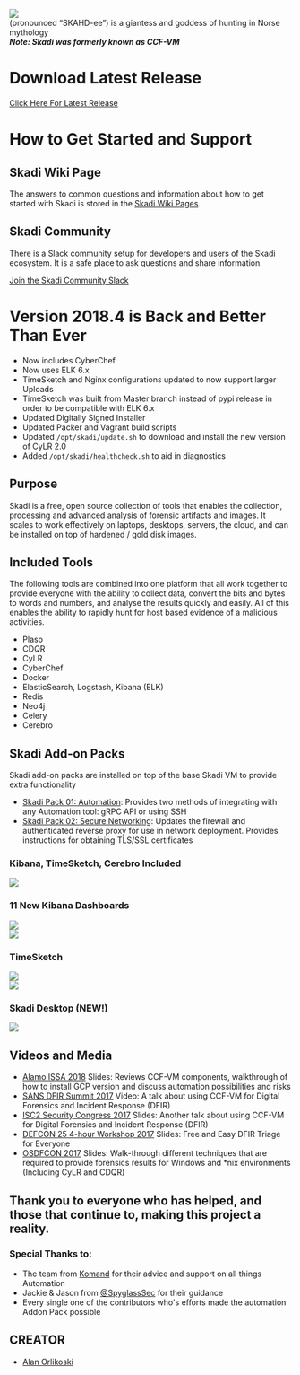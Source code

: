 
![](/objects/images/skadi_header.jpg?)  
(pronounced “SKAHD-ee”) is a giantess and goddess of hunting in Norse mythology  
_**Note: Skadi was formerly known as CCF-VM**_  

# Download Latest Release
[Click Here For Latest Release](https://github.com/orlikoski/Skadi/releases/latest)

# How to Get Started and Support
## Skadi Wiki Page
The answers to common questions and information about how to get started with Skadi is stored in the [Skadi Wiki Pages](https://github.com/orlikoski/skadi/wiki).

## Skadi Community
There is a Slack community setup for developers and users of the Skadi ecosystem. It is a safe place to ask questions and share information.  

[Join the Skadi Community Slack](http://skadicommunity.herokuapp.com/) 

# Version 2018.4 is Back and Better Than Ever
- Now includes CyberChef
 - Now uses ELK 6.x
 - TimeSketch and Nginx configurations updated to now support larger Uploads
 - TimeSketch was built from Master branch instead of pypi release in order to be compatible with ELK 6.x
 - Updated Digitally Signed Installer  
 - Updated Packer and Vagrant build scripts
 - Updated `/opt/skadi/update.sh` to download and install the new version of CyLR 2.0
 - Added `/opt/skadi/healthcheck.sh` to aid in diagnostics

## Purpose
Skadi is a free, open source collection of tools that enables the collection, processing and advanced analysis of forensic artifacts and images. It scales to work effectively on laptops, desktops, servers, the cloud, and can be installed on top of hardened / gold disk images.   

## Included Tools
The following tools are combined into one platform that all work together to provide everyone with the ability to collect data, convert the bits and bytes to words and numbers, and analyse the results quickly and easily. All of this enables the ability to rapidly hunt for host based evidence of a malicious activities.  

 - Plaso  
 - CDQR  
 - CyLR  
 - CyberChef
 - Docker  
 - ElasticSearch, Logstash, Kibana (ELK)  
 - Redis  
 - Neo4j  
 - Celery  
 - Cerebro  

## Skadi Add-on Packs  
Skadi add-on packs are installed on top of the base Skadi VM to provide extra functionality  
*  [Skadi Pack 01: Automation](https://github.com/orlikoski/Skadi/wiki/Skadi-Pack-01:-Automation): Provides two methods of integrating with any Automation tool: gRPC API or using SSH  
*  [Skadi Pack 02: Secure Networking](https://github.com/orlikoski/Skadi/wiki/Skadi-Pack-02:-Secure-Networking): Updates the firewall and authenticated reverse proxy for use in network deployment. Provides instructions for obtaining TLS/SSL certificates  


### Kibana, TimeSketch, Cerebro Included
  ![](/objects/images/desk_tools.jpg?)  

### 11 New Kibana Dashboards  
  ![](/objects/images/kib_dash01.JPG?)  
  ![](/objects/images/kib_dash02.JPG?)  

### TimeSketch
  ![](/objects/images/ts_shot02.JPG?)  
  ![](/objects/images/ts_shot01.JPG?)  

### Skadi Desktop (NEW!)
  ![](/objects/images/desktop.jpg?)  


## Videos and Media
*  [Alamo ISSA 2018](https://docs.google.com/presentation/d/1Rl_wF9mUDOkPlbHiWAt-hOiJ-_X8WzTsRfgyYQi9t6M/edit?usp=sharing) Slides: Reviews CCF-VM components, walkthrough of how to install GCP version and discuss automation possibilities and risks
*  [SANS DFIR Summit 2017](https://www.youtube.com/watch?v=f5B4bngftP8) Video: A talk about using CCF-VM for Digital Forensics and Incident Response (DFIR)
*  [ISC2 Security Congress 2017](https://drive.google.com/file/d/0B5z7g7P2BWJAckUxbUJWVVZzNDQ/view?usp=sharing) Slides: Another talk about using CCF-VM for Digital Forensics and Incident Response (DFIR)
*  [DEFCON 25 4-hour Workshop 2017](https://media.defcon.org/DEF%20CON%2025/DEF%20CON%2025%20workshops/DEFCON-25-Workshop-Alan-Orlikoski-and-Dan-M-Free-and-Easy-DFIR-Triage-for-Everyone.pdf) Slides: Free and Easy DFIR Triage for Everyone
*  [OSDFCON 2017](http://www.osdfcon.org/presentations/2017/Asif-Matadar_Rapid-Incident-Response.pdf) Slides: Walk-through different techniques that are required to provide forensics results for Windows and *nix environments (Including CyLR and CDQR)

## Thank you to everyone who has helped, and those that continue to, making this project a reality.

### Special Thanks to:
 - The team from [Komand](https://www.komand.com/) for their advice and support on all things Automation
 - Jackie & Jason from [@SpyglassSec](https://twitter.com/SpyglassSec) for their guidance
 - Every single one of the contributors who's efforts made the automation Addon Pack possible  

## CREATOR  
* [Alan Orlikoski](https://github.com/orlikoski)
